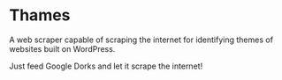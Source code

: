 # Thames
A web scraper capable of scraping the internet for identifying themes of websites built on WordPress.

Just feed Google Dorks and let it scrape the internet!
